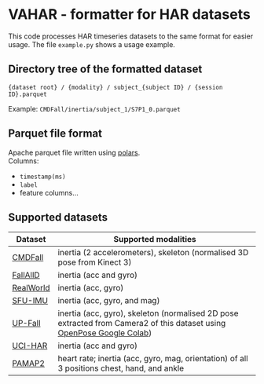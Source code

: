 # VAHAR - formatter for HAR datasets

This code processes HAR timeseries datasets to the same format for easier usage. The file `example.py` shows a usage
example.

## Directory tree of the formatted dataset

`{dataset root} / {modality} / subject_{subject ID} / {session ID}.parquet`

Example: `CMDFall/inertia/subject_1/S7P1_0.parquet`

## Parquet file format

Apache parquet file written using [polars](https://www.pola.rs/).<br/>
Columns:

- `timestamp(ms)`
- `label`
- feature columns...

## Supported datasets

| Dataset                                                                                                                  | Supported modalities                                                                                                                                                                                                                                                                                                       |
|--------------------------------------------------------------------------------------------------------------------------|----------------------------------------------------------------------------------------------------------------------------------------------------------------------------------------------------------------------------------------------------------------------------------------------------------------------------|
| [CMDFall](http://mica.edu.vn:8000/KinectData/public/)                                                                    | inertia (2 accelerometers), skeleton (normalised 3D pose from Kinect 3)                                                                                                                                                                                                                                                    |
| [FallAllD](https://ieee-dataport.org/open-access/fallalld-comprehensive-dataset-human-falls-and-activities-daily-living) | inertia (acc and gyro)                                                                                                                                                                                                                                                                                                     |
| [RealWorld](https://www.uni-mannheim.de/dws/research/projects/activity-recognition/dataset/dataset-realworld/)           | inertia (acc, gyro)                                                                                                                                                                                                                                                                                                        |
| [SFU-IMU](https://www.frdr-dfdr.ca/repo/dataset/6998d4cd-bd13-4776-ae60-6d80221e0365)                                    | inertia (acc, gyro, and mag)                                                                                                                                                                                                                                                                                               |
| [UP-Fall](https://sites.google.com/up.edu.mx/har-up/)                                                                    | inertia (acc, gyro), skeleton (normalised 2D pose extracted from Camera2 of this dataset using [OpenPose Google Colab](https://github.com/CMU-Perceptual-Computing-Lab/openpose/blob/master/doc/installation/0_index.md#compiling-and-running-openpose-from-source-on-ros-docker-and-google-colab---community-based-work)) |
| [UCI-HAR](https://archive.ics.uci.edu/dataset/240/human+activity+recognition+using+smartphones)                          | inertia (acc and gyro)                                                                                                                                                                                                                                                                                                     |
| [PAMAP2](https://archive.ics.uci.edu/dataset/231/pamap2+physical+activity+monitoring)                                    | heart rate; inertia (acc, gyro, mag, orientation) of all 3 positions chest, hand, and ankle                                                                                                                                                                                                                                |
